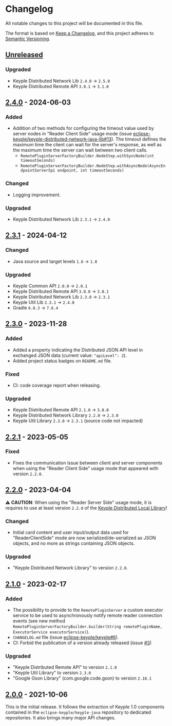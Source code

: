 # Changelog
All notable changes to this project will be documented in this file.

The format is based on [Keep a Changelog](https://keepachangelog.com/en/1.0.0/),
and this project adheres to [Semantic Versioning](https://semver.org/spec/v2.0.0.html).

## [Unreleased]
### Upgraded
- Keyple Distributed Network Lib `2.4.0` -> `2.5.0`
- Keyple Distributed Remote API `3.0.1` -> `3.1.0`

## [2.4.0] - 2024-06-03
### Added
- Addition of two methods for configuring the timeout value used by server nodes in "Reader Client Side" usage mode
  (issue [eclipse-keyple/keyple-distributed-network-java-lib#13]).
  The timeout defines the maximum time the client can wait for the server's response, 
  as well as the maximum time the server can wait between two client calls.
  - `RemotePluginServerFactoryBuilder.NodeStep.withSyncNode(int timeoutSeconds)`
  - `RemotePluginServerFactoryBuilder.NodeStep.withAsyncNode(AsyncEndpointServerSpi endpoint, int timeoutSeconds)`
### Changed
- Logging improvement.
### Upgraded
- Keyple Distributed Network Lib `2.3.1` -> `2.4.0`

## [2.3.1] - 2024-04-12
### Changed
- Java source and target levels `1.6` -> `1.8`
### Upgraded
- Keyple Common API `2.0.0` -> `2.0.1`
- Keyple Distributed Remote API `3.0.0` -> `3.0.1`
- Keyple Distributed Network Lib `2.3.0` -> `2.3.1`
- Keyple Util Lib `2.3.1` -> `2.4.0`
- Gradle `6.8.3` -> `7.6.4`

## [2.3.0] - 2023-11-28
### Added
- Added a property indicating the Distributed JSON API level in exchanged JSON data (current value: `"apiLevel": 2`).
- Added project status badges on `README.md` file.
### Fixed
- CI: code coverage report when releasing.
### Upgraded
- Keyple Distributed Remote API `2.1.0` -> `3.0.0`
- Keyple Distributed Network Library `2.2.0` -> `2.3.0`
- Keyple Util Library `2.3.0` -> `2.3.1` (source code not impacted)

## [2.2.1] - 2023-05-05
### Fixed
- Fixes the communication issue between client and server components when using the "Reader Client Side" usage mode 
  that appeared with version `2.2.0`.

## [2.2.0] - 2023-04-04
:warning: **CAUTION**: When using the "Reader Server Side" usage mode, it is requires to use at least version 
`2.2.0` of the [Keyple Distributed Local Library](https://keyple.org/components-java/distributed/keyple-distributed-local-java-lib/)!
### Changed
- Initial card content and user input/output data used for "ReaderClientSide" mode are now serialized/de-serialized
  as JSON objects, and no more as strings containing JSON objects.
### Upgraded
- "Keyple Distributed Network Library" to version `2.2.0`.

## [2.1.0] - 2023-02-17
### Added
- The possibility to provide to the `RemotePluginServer` a custom executor service to be used to asynchronously notify 
  remote reader connection events (see new method 
  `RemotePluginServerFactoryBuilder.builder(String remotePluginName, ExecutorService executorService)`).
- `CHANGELOG.md` file (issue [eclipse-keyple/keyple#6]).
- CI: Forbid the publication of a version already released (issue [#3])
### Upgraded
- "Keyple Distributed Remote API" to version `2.1.0`
- "Keyple Util Library" to version `2.3.0`
- "Google Gson Library" (com.google.code.gson) to version `2.10.1`

## [2.0.0] - 2021-10-06
This is the initial release.
It follows the extraction of Keyple 1.0 components contained in the `eclipse-keyple/keyple-java` repository to dedicated 
repositories.
It also brings many major API changes.

[unreleased]: https://github.com/eclipse-keyple/keyple-distributed-remote-java-lib/compare/2.4.0...HEAD
[2.4.0]: https://github.com/eclipse-keyple/keyple-distributed-remote-java-lib/compare/2.3.1...2.4.0
[2.3.1]: https://github.com/eclipse-keyple/keyple-distributed-remote-java-lib/compare/2.3.0...2.3.1
[2.3.0]: https://github.com/eclipse-keyple/keyple-distributed-remote-java-lib/compare/2.2.1...2.3.0
[2.2.1]: https://github.com/eclipse-keyple/keyple-distributed-remote-java-lib/compare/2.2.0...2.2.1
[2.2.0]: https://github.com/eclipse-keyple/keyple-distributed-remote-java-lib/compare/2.1.0...2.2.0
[2.1.0]: https://github.com/eclipse-keyple/keyple-distributed-remote-java-lib/compare/2.0.0...2.1.0
[2.0.0]: https://github.com/eclipse-keyple/keyple-distributed-remote-java-lib/releases/tag/2.0.0

[#3]: https://github.com/eclipse-keyple/keyple-distributed-remote-java-lib/issues/3

[eclipse-keyple/keyple-distributed-network-java-lib#13]: https://github.com/eclipse-keyple/keyple-distributed-network-java-lib/issues/13

[eclipse-keyple/keyple#6]: https://github.com/eclipse-keyple/keyple/issues/6